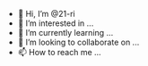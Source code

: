 - 👋 Hi, I’m @21-ri
- 👀 I’m interested in ...
- 🌱 I’m currently learning ...
- 💞️ I’m looking to collaborate on ...
- 📫 How to reach me ...

<!---
21-ri/21-ri is a ✨ special ✨ repository because its `README.md` (this file) appears on your GitHub profile.
You can click the Preview link to take a look at your changes.
--->
